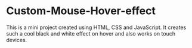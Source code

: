 # Custom-Mouse-Hover-effect
This is a mini project created using HTML, CSS and JavaScript. It creates such a cool black and white effect on hover and also works on touch devices.
